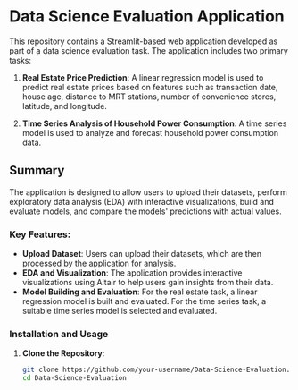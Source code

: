 # Data Science Evaluation Application

This repository contains a Streamlit-based web application developed as part of a data science evaluation task. The application includes two primary tasks:

1. **Real Estate Price Prediction**: A linear regression model is used to predict real estate prices based on features such as transaction date, house age, distance to MRT stations, number of convenience stores, latitude, and longitude.

2. **Time Series Analysis of Household Power Consumption**: A time series model is used to analyze and forecast household power consumption data.

## Summary

The application is designed to allow users to upload their datasets, perform exploratory data analysis (EDA) with interactive visualizations, build and evaluate models, and compare the models' predictions with actual values. 

### Key Features:
- **Upload Dataset**: Users can upload their datasets, which are then processed by the application for analysis.
- **EDA and Visualization**: The application provides interactive visualizations using Altair to help users gain insights from their data.
- **Model Building and Evaluation**: For the real estate task, a linear regression model is built and evaluated. For the time series task, a suitable time series model is selected and evaluated.

### Installation and Usage

1. **Clone the Repository**:
   ```bash
   git clone https://github.com/your-username/Data-Science-Evaluation.git
   cd Data-Science-Evaluation
